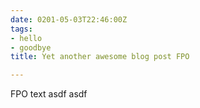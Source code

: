 ```yaml
---
date: 0201-05-03T22:46:00Z
tags:
- hello
- goodbye
title: Yet another awesome blog post FPO

---
```

FPO text asdf asdf